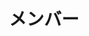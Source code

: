 ---
title: メンバー
links:
  - title: 理大 太郎
    description: こんにちは
    image: https://www.tus.ac.jp/about/university/symbol/img/chara01.jpg
    social:
      - icon: brand-github
        link: https://github.com/ricora
      - icon: brand-twitter
        link: https://twitter.com/ricora_alg
      - icon: brand-note
        link: https://note.com/
      - icon: brand-hatenablog
        link: https://hatenablog.com/
      - icon: brand-atcoder
        link: https://atcoder.jp/
      - icon: brand-qiita
        link: https://qiita.com/
      - icon: brand-zenn
        link: https://zenn.dev/
  - title: 理大 花子
    description: こんばんは
    image: https://www.tus.ac.jp/about/university/symbol/img/chara02.jpg
    social:
      - icon: brand-twitter
        link: https://twitter.com/ricora_alg
      - icon: brand-twitter
        link: https://twitter.com/ricora_alg
      - icon: brand-twitter
        link: https://twitter.com/ricora_alg
      - icon: brand-twitter
        link: https://twitter.com/ricora_alg
      - icon: brand-twitter
        link: https://twitter.com/ricora_alg
      - icon: brand-twitter
        link: https://twitter.com/ricora_alg
      - icon: brand-twitter
        link: https://twitter.com/ricora_alg
      - icon: brand-twitter
        link: https://twitter.com/ricora_alg
      - icon: brand-twitter
        link: https://twitter.com/ricora_alg
      - icon: brand-twitter
        link: https://twitter.com/ricora_alg
      - icon: brand-twitter
        link: https://twitter.com/ricora_alg
      - icon: brand-twitter
        link: https://twitter.com/ricora_alg
      - icon: brand-twitter
        link: https://twitter.com/ricora_alg
      - link: https://5ch.net/
      - icon: brand-twitter
        link: https://twitter.com/ricora_alg
      - icon: brand-twitter
        link: https://twitter.com/ricora_alg
      - icon: brand-twitter
        link: https://twitter.com/ricora_alg
      - icon: brand-twitter
        link: https://twitter.com/ricora_alg
      - icon: brand-twitter
        link: https://twitter.com/ricora_alg
menu:
    main:
        weight: -60
        params:
            icon: users
slug: member
---